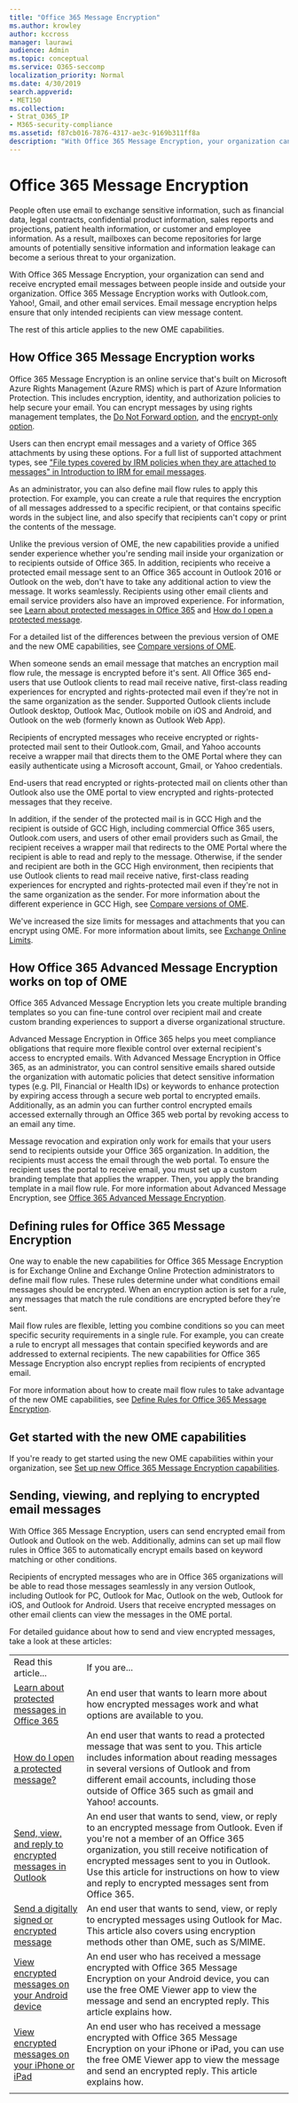 ```yaml
---
title: "Office 365 Message Encryption"
ms.author: krowley
author: kccross
manager: laurawi
audience: Admin
ms.topic: conceptual
ms.service: O365-seccomp
localization_priority: Normal
ms.date: 4/30/2019
search.appverid:
- MET150
ms.collection: 
- Strat_O365_IP
- M365-security-compliance
ms.assetid: f87cb016-7876-4317-ae3c-9169b311ff8a
description: "With Office 365 Message Encryption, your organization can send and receive encrypted email messages between people inside and outside your organization. Email message encryption helps ensure that only intended recipients can view message content."
---
```


# Office 365 Message Encryption

People often use email to exchange sensitive information, such as financial data, legal contracts, confidential product information, sales reports and projections, patient health information, or customer and employee information. As a result, mailboxes can become repositories for large amounts of potentially sensitive information and information leakage can become a serious threat to your organization.

With Office 365 Message Encryption, your organization can send and receive encrypted email messages between people inside and outside your organization. Office 365 Message Encryption works with Outlook.com, Yahoo!, Gmail, and other email services. Email message encryption helps ensure that only intended recipients can view message content.
  
The rest of this article applies to the new OME capabilities.
  
## How Office 365 Message Encryption works

Office 365 Message Encryption is an online service that's built on Microsoft Azure Rights Management (Azure RMS) which is part of Azure Information Protection. This includes encryption, identity, and authorization policies to help secure your email. You can encrypt messages by using rights management templates, the [Do Not Forward option](https://docs.microsoft.com/information-protection/deploy-use/configure-usage-rights#do-not-forward-option-for-emails), and the [encrypt-only option](https://docs.microsoft.com/information-protection/deploy-use/configure-usage-rights#encrypt-only-option-for-emails).

Users can then encrypt email messages and a variety of Office 365 attachments by using these options. For a full list of supported attachment types, see ["File types covered by IRM policies when they are attached to messages" in Introduction to IRM for email messages](https://support.office.com/article/bb643d33-4a3f-4ac7-9770-fd50d95f58dc#FileTypesforIRM).

As an administrator, you can also define mail flow rules to apply this protection. For example, you can create a rule that requires the encryption of all messages addressed to a specific recipient, or that contains specific words in the subject line, and also specify that recipients can't copy or print the contents of the message.

Unlike the previous version of OME, the new capabilities provide a unified sender experience whether you're sending mail inside your organization or to recipients outside of Office 365. In addition, recipients who receive a protected email message sent to an Office 365 account in Outlook 2016 or Outlook on the web, don't have to take any additional action to view the message. It works seamlessly. Recipients using other email clients and email service providers also have an improved experience. For information, see [Learn about protected messages in Office 365](https://support.office.com/article/Learn-about-protected-messages-in-Office-365-2baf3ac7-12db-40a4-8af7-1852204b4b67) and [How do I open a protected message](https://support.office.com/article/How-do-I-open-a-protected-message-1157a286-8ecc-4b1e-ac43-2a608fbf3098).

For a detailed list of the differences between the previous version of OME and the new OME capabilities, see [Compare versions of OME](ome-version-comparison.md).

When someone sends an email message that matches an encryption mail flow rule, the message is encrypted before it's sent. All Office 365 end-users that use Outlook clients to read mail receive native, first-class reading experiences for encrypted and rights-protected mail even if they're not in the same organization as the sender. Supported Outlook clients include Outlook desktop, Outlook Mac, Outlook mobile on iOS and Android, and Outlook on the web (formerly known as Outlook Web App).
  
Recipients of encrypted messages who receive encrypted or rights-protected mail sent to their Outlook.com, Gmail, and Yahoo accounts receive a wrapper mail that directs them to the OME Portal where they can easily authenticate using a Microsoft account, Gmail, or Yahoo credentials.
  
End-users that read encrypted or rights-protected mail on clients other than Outlook also use the OME portal to view encrypted and rights-protected messages that they receive.

In addition, if the sender of the protected mail is in GCC High and the recipient is outside of GCC High, including commercial Office 365 users, Outlook.com users, and users of other email providers such as Gmail, the recipient receives a wrapper mail that redirects to the OME Portal where the recipient is able to read and reply to the message. Otherwise, if the sender and recipient are both in the GCC High environment, then recipients that use Outlook clients to read mail receive native, first-class reading experiences for encrypted and rights-protected mail even if they're not in the same organization as the sender. For more information about the different experience in GCC High, see  [Compare versions of OME](ome-version-comparison.md).
  
We've increased the size limits for messages and attachments that you can encrypt using OME. For more information about limits, see [Exchange Online Limits](https://technet.microsoft.com/en-us/library/exchange-online-limits.aspx).

## How Office 365 Advanced Message Encryption works on top of OME

Office 365 Advanced Message Encryption lets you create multiple branding templates so you can fine-tune control over recipient mail and create custom branding experiences to support a diverse organizational structure.

Advanced Message Encryption in Office 365 helps you meet compliance obligations that require more flexible control over external recipient's access to encrypted emails. With Advanced Message Encryption in Office 365, as an administrator, you can control sensitive emails shared outside the organization with automatic policies that detect sensitive information types (e.g. PII, Financial or Health IDs) or keywords to enhance protection by expiring access through a secure web portal to encrypted emails. Additionally, as an admin you can further control encrypted emails accessed externally through an Office 365 web portal by revoking access to an email any time.

Message revocation and expiration only work for emails that your users send to recipients outside your Office 365 organization. In addition, the recipients must access the email through the web portal. To ensure the recipient uses the portal to receive email, you must set up a custom branding template that applies the wrapper. Then, you apply the branding template in a mail flow rule. For more information about Advanced Message Encryption, see [Office 365 Advanced Message Encryption](ome-advanced-message-encryption.md).

## Defining rules for Office 365 Message Encryption

One way to enable the new capabilities for Office 365 Message Encryption is for Exchange Online and Exchange Online Protection administrators to define mail flow rules. These rules determine under what conditions email messages should be encrypted. When an encryption action is set for a rule, any messages that match the rule conditions are encrypted before they're sent.
  
Mail flow rules are flexible, letting you combine conditions so you can meet specific security requirements in a single rule. For example, you can create a rule to encrypt all messages that contain specified keywords and are addressed to external recipients. The new capabilities for Office 365 Message Encryption also encrypt replies from recipients of encrypted email.
  
For more information about how to create mail flow rules to take advantage of the new OME capabilities, see [Define Rules for Office 365 Message Encryption](define-mail-flow-rules-to-encrypt-email.md).
  
## Get started with the new OME capabilities

If you're ready to get started using the new OME capabilities within your organization, see [Set up new Office 365 Message Encryption capabilities](set-up-new-message-encryption-capabilities.md).

## Sending, viewing, and replying to encrypted email messages

With Office 365 Message Encryption, users can send encrypted email from Outlook and Outlook on the web. Additionally, admins can set up mail flow rules in Office 365 to automatically encrypt emails based on keyword matching or other conditions.
  
Recipients of encrypted messages who are in Office 365 organizations will be able to read those messages seamlessly in any version Outlook, including Outlook for PC, Outlook for Mac, Outlook on the web, Outlook for iOS, and Outlook for Android. Users that receive encrypted messages on other email clients can view the messages in the OME portal.
  
For detailed guidance about how to send and view encrypted messages, take a look at these articles:
  
|||
|:-----|:-----|
|Read this article...  <br/> |If you are...  <br/> |
|[Learn about protected messages in Office 365](https://support.office.com/article/2baf3ac7-12db-40a4-8af7-1852204b4b67.aspx) <br/> |An end user that wants to learn more about how encrypted messages work and what options are available to you.  <br/> |
|[How do I open a protected message?](https://support.office.com/article/1157a286-8ecc-4b1e-ac43-2a608fbf3098.aspx) <br/> |An end user that wants to read a protected message that was sent to you. This article includes information about reading messages in several versions of Outlook and from different email accounts, including those outside of Office 365 such as gmail and Yahoo! accounts.  <br/> |
|[Send, view, and reply to encrypted messages in Outlook](https://support.office.com/article/eaa43495-9bbb-4fca-922a-df90dee51980.aspx) <br/> |An end user that wants to send, view, or reply to an encrypted message from Outlook. Even if you're not a member of an Office 365 organization, you still receive notification of encrypted messages sent to you in Outlook. Use this article for instructions on how to view and reply to encrypted messages sent from Office 365.  <br/> |
|[Send a digitally signed or encrypted message](https://support.office.com/article/a18ecf7f-a7ac-4edd-b02e-687b05eff547) <br/> |An end user that wants to send, view, or reply to encrypted messages using Outlook for Mac. This article also covers using encryption methods other than OME, such as S/MIME.  <br/> |
|[View encrypted messages on your Android device](https://support.office.com/article/83d60f17-2305-407a-a762-7d518401fdeb) <br/> |An end user who has received a message encrypted with Office 365 Message Encryption on your Android device, you can use the free OME Viewer app to view the message and send an encrypted reply. This article explains how.  <br/> |
|[View encrypted messages on your iPhone or iPad](https://support.office.com/article/4d631321-0d26-4bcc-a483-d294dd0b1caf) <br/> |An end user who has received a message encrypted with Office 365 Message Encryption on your iPhone or iPad, you can use the free OME Viewer app to view the message and send an encrypted reply. This article explains how.  <br/> |
||
